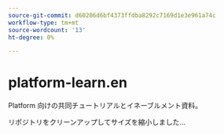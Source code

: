 ```yaml
---
source-git-commit: d60206d6bf4373ffdba8292c7169d1e3e961a74c
workflow-type: tm+mt
source-wordcount: '13'
ht-degree: 0%

---
```

# platform-learn.en

Platform 向けの共同チュートリアルとイネーブルメント資料。

リポジトリをクリーンアップしてサイズを縮小しました…

